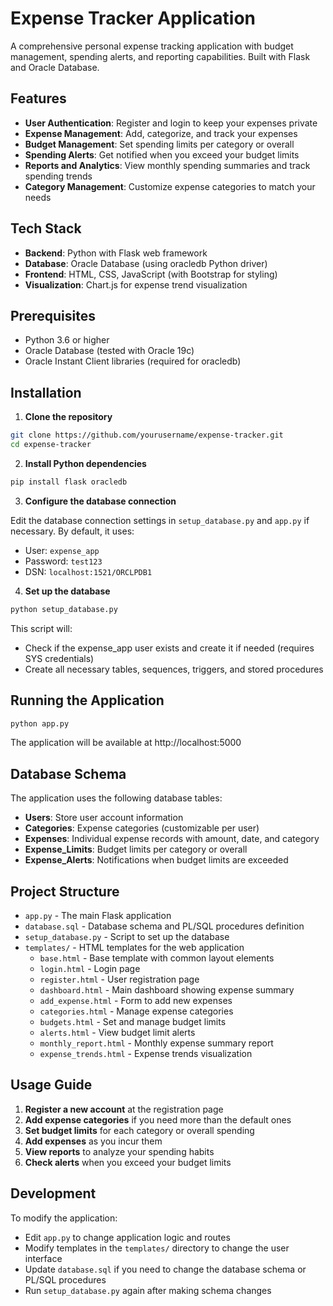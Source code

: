 # Expense Tracker Application

A comprehensive personal expense tracking application with budget management, spending alerts, and reporting capabilities. Built with Flask and Oracle Database.

## Features

- **User Authentication**: Register and login to keep your expenses private
- **Expense Management**: Add, categorize, and track your expenses
- **Budget Management**: Set spending limits per category or overall
- **Spending Alerts**: Get notified when you exceed your budget limits
- **Reports and Analytics**: View monthly spending summaries and track spending trends
- **Category Management**: Customize expense categories to match your needs

## Tech Stack

- **Backend**: Python with Flask web framework
- **Database**: Oracle Database (using oracledb Python driver)
- **Frontend**: HTML, CSS, JavaScript (with Bootstrap for styling)
- **Visualization**: Chart.js for expense trend visualization

## Prerequisites

- Python 3.6 or higher
- Oracle Database (tested with Oracle 19c)
- Oracle Instant Client libraries (required for oracledb)

## Installation

1. **Clone the repository**

```bash
git clone https://github.com/yourusername/expense-tracker.git
cd expense-tracker
```

2. **Install Python dependencies**

```bash
pip install flask oracledb
```

3. **Configure the database connection**

Edit the database connection settings in `setup_database.py` and `app.py` if necessary. By default, it uses:
- User: `expense_app`
- Password: `test123`
- DSN: `localhost:1521/ORCLPDB1`

4. **Set up the database**

```bash
python setup_database.py
```

This script will:
- Check if the expense_app user exists and create it if needed (requires SYS credentials)
- Create all necessary tables, sequences, triggers, and stored procedures

## Running the Application

```bash
python app.py
```

The application will be available at http://localhost:5000

## Database Schema

The application uses the following database tables:

- **Users**: Store user account information
- **Categories**: Expense categories (customizable per user)
- **Expenses**: Individual expense records with amount, date, and category
- **Expense_Limits**: Budget limits per category or overall
- **Expense_Alerts**: Notifications when budget limits are exceeded

## Project Structure

- `app.py` - The main Flask application
- `database.sql` - Database schema and PL/SQL procedures definition
- `setup_database.py` - Script to set up the database
- `templates/` - HTML templates for the web application
  - `base.html` - Base template with common layout elements
  - `login.html` - Login page
  - `register.html` - User registration page
  - `dashboard.html` - Main dashboard showing expense summary
  - `add_expense.html` - Form to add new expenses
  - `categories.html` - Manage expense categories
  - `budgets.html` - Set and manage budget limits
  - `alerts.html` - View budget limit alerts
  - `monthly_report.html` - Monthly expense summary report
  - `expense_trends.html` - Expense trends visualization

## Usage Guide

1. **Register a new account** at the registration page
2. **Add expense categories** if you need more than the default ones
3. **Set budget limits** for each category or overall spending
4. **Add expenses** as you incur them
5. **View reports** to analyze your spending habits
6. **Check alerts** when you exceed your budget limits

## Development

To modify the application:
- Edit `app.py` to change application logic and routes
- Modify templates in the `templates/` directory to change the user interface
- Update `database.sql` if you need to change the database schema or PL/SQL procedures
- Run `setup_database.py` again after making schema changes